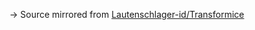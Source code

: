 → Source mirrored from [Lautenschlager-id/Transformice](https://github.com/Lautenschlager-id/Grounds/blob/master/versions/Grounds_18_10_08.lua)
